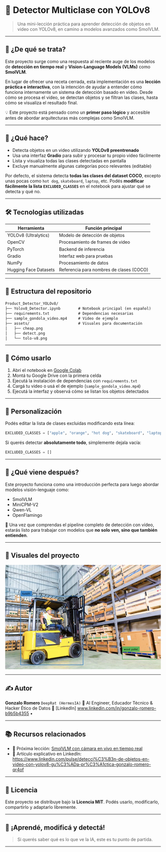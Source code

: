 # 🎥 Detector Multiclase con YOLOv8

> Una mini-lección práctica para aprender detección de objetos en video con YOLOv8, en camino a modelos avanzados como SmolVLM.

---

## 🧠 ¿De qué se trata?

Este proyecto surge como una respuesta al reciente auge de los modelos de **detección en tiempo real** y **Vision-Language Models (VLMs)** como **SmolVLM**.

En lugar de ofrecer una receta cerrada, esta implementación es una **lección práctica e interactiva**, con la intención de ayudar a entender cómo funciona internamente un sistema de detección basado en vídeo. Desde cómo se procesa el video, se detectan objetos y se filtran las clases, hasta cómo se visualiza el resultado final.

💡 Este proyecto está pensado como un **primer paso lógico** y accesible antes de abordar arquitecturas más complejas como SmolVLM.

---

## 🎯 ¿Qué hace?

* Detecta objetos en un video utilizando **YOLOv8 preentrenado**
* Usa una interfaz **Gradio** para subir y procesar tu propio video fácilmente
* Lista y visualiza todas las clases detectadas en pantalla
* Excluye manualmente algunas categorías poco relevantes (editable)

Por defecto, el sistema detecta **todas las clases del dataset COCO**, excepto unas pocas como `hot dog`, `skateboard`, `laptop`, etc.
Podés **modificar fácilmente la lista `EXCLUDED_CLASSES`** en el notebook para ajustar qué se detecta y qué no.

---

## 🛠️ Tecnologías utilizadas

| Herramienta           | Función principal                        |
| --------------------- | ---------------------------------------- |
| YOLOv8 (Ultralytics)  | Modelo de detección de objetos           |
| OpenCV                | Procesamiento de frames de video         |
| PyTorch               | Backend de inferencia                    |
| Gradio                | Interfaz web para pruebas                |
| NumPy                 | Procesamiento de datos                   |
| Hugging Face Datasets | Referencia para nombres de clases (COCO) |

---

## 📂 Estructura del repositorio

```
Product_Detector_YOLOv8/
├── Yolov8_Detector.ipynb        # Notebook principal (en español)
├── requirements.txt             # Dependencias necesarias
├── sample_gondola_video.mp4     # Video de ejemplo
├── assets/                      # Visuales para documentación
│   ├── cheap.png
│   ├── detect.png
│   └── tolo-v8.png
```

---

## 🚀 Cómo usarlo

1. Abrí el notebook en [Google Colab](https://colab.research.google.com/)
2. Montá tu Google Drive con la primera celda
3. Ejecutá la instalación de dependencias con `requirements.txt`
4. Cargá tu video o usá el de ejemplo (`sample_gondola_video.mp4`)
5. Ejecutá la interfaz y observá cómo se listan los objetos detectados

---

## 🧪 Personalización

Podés editar la lista de clases excluidas modificando esta línea:

```python
EXCLUDED_CLASSES = ["apple", "orange", "hot dog", "skateboard", "laptop"]
```

Si querés detectar **absolutamente todo**, simplemente dejala vacía:

```python
EXCLUDED_CLASSES = []
```

---

## 🧭 ¿Qué viene después?

Este proyecto funciona como una introducción perfecta para luego abordar modelos visión-lenguaje como:

* SmolVLM
* MiniCPM-V2
* Qwen-VL
* OpenFlamingo

🧠 Una vez que comprendas el pipeline completo de detección con vídeo, estarás listo para trabajar con modelos que **no solo ven, sino que también entienden**.

---

## 📸 Visuales del proyecto

<img src="assets/detect.png" width="600">

---

## ✍️ Autor

**Gonzalo Romero**
`DeepRat (HermesIA)`
📍 AI Engineer, Educador Técnico & Hacker Ético de Datos
🔗 [LinkedIn] www.linkedin.com/in/gonzalo-romero-b9b5b4355 •

---

## 📚 Recursos relacionados

* 🧠 Próxima lección: [SmolVLM con cámara en vivo en tiempo real](https://github.com/ngxson/smolvlm-realtime-webcam)
* 📖 Artículo explicativo en LinkedIn: https://www.linkedin.com/pulse/detecci%C3%B3n-de-objetos-en-video-con-yolov8-gu%C3%ADa-pr%C3%A1ctica-gonzalo-romero-qr4of

---

## 🪪 Licencia

Este proyecto se distribuye bajo la **Licencia MIT**.
Podés usarlo, modificarlo, compartirlo y adaptarlo libremente.

---

## 🧠 ¡Aprendé, modificá y detectá!

> Si querés saber qué es lo que ve la IA, este es tu punto de partida.

---
